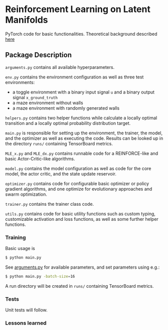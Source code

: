 # Reinforcement Learning on Latent Manifolds

PyTorch code for basic functionalities. Theoretical background described [here](https://github.com/sebvoigtlaender/state_rl_basics/blob/main/background.pdf)

## Package Description

`arguments.py` contains all available hyperparameters.

`env.py` contains the environment configuration as well as three test environments:
*   a toggle environment with a binary input signal `u` and a binary output signal `x_ground_truth`
*   a maze environment without walls
*   a maze environment with randomly generated walls

`helpers.py` contains two helper functions while calculate a locally optimal transition and a locally optimal probability distribution target.

`main.py` is responsible for setting up the environment, the trainer, the model, and the optimizer as well as executing the code. Results can be looked up in the directory `runs/` containing TensorBoard metrics.

`MLE_x.py` and `MLE_dx.py` contains runnable code for a REINFORCE-like and basic Actor-Critic-like algorithms.

`model.py` contains the model configuration as well as code for the core model, the actor critic, and the state update reservoir.

`optimizer.py` contains code for configurable basic optimizer or policy gradient algorithms, and one optimize for evolutionary approaches and swarm optimization.

`trainer.py` contains the trainer class code.

`utils.py` contains code for basic utility functions such as custom typing, customizable activation and loss functions, as well as some further helper functions.

### Training

Basic usage is

```bash
$ python main.py
```

See [arguments.py](https://github.com/sebvoigtlaender/state_rl_basics/blob/main/arguments.py) for available parameters, and set parameters using e.g.:

```bash
$ python main.py -batch-size=16
```

A run directory will be created in `runs/` containing TensorBoard metrics.

### Tests

Unit tests will follow.

### Lessons learned